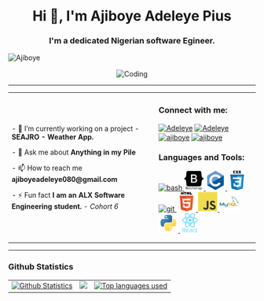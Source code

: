 <!-- <img alt="github" width="784" height="325" src="https://github.com/Adeleye080/Adeleye080/blob/master/Git.jpg" /> -->
<h1 align="center">Hi 👋, I'm Ajiboye Adeleye Pius</h1>
<h3 align="center">I'm a dedicated Nigerian software Egineer.</h3>
<p align="left"> <img src="https://komarev.com/ghpvc/?username=Adeleye080&label=Profile%20views&color=0e75b6&style=flat" alt="Ajiboye" /> </p>
<p align="center"> <img align= "center" alt="Coding" width="500" src="https://cdn.dribbble.com/users/1162077/screenshots/3848914/media/320984a9ca58b3c73274c9259ecf6de8.gif"> </p>

---

<table>
  <tr>
    <td>
      <p> - 🔭 I’m currently working on a project - <b> SEAJRO - Weather App. </b>
<!--      <p> - 🌱 I’m currently learning <b> mySQL, SQLAlchemy </b></p>  -->
      <p> - 💬 Ask me about <b> Anything in my Pile </b></p>
      <p> - 📫 How to reach me <b> ajiboyeadeleye080@gmail.com </b></p>
      <p> - ⚡ Fun fact <b> I am an ALX Software Engineering student. </b> - <em> Cohort 6 </em></p>
    </td>
    <td>
      <h3 align="left">Connect with me:</h3>
      <p align="left">
<a href="https://linkedin.com/in/ajiboye-adeleye" target="blank"><img align="center" src="https://raw.githubusercontent.com/rahuldkjain/github-profile-readme-generator/master/src/images/icons/Social/linked-in-alt.svg" alt="Adeleye" height="30" width="40" /></a>
<a href="https://twitter.com/AdeleyeAjiboye" target="blank"><img align="center" src="https://raw.githubusercontent.com/rahuldkjain/github-profile-readme-generator/master/src/images/icons/Social/twitter.svg" alt="Adeleye" height="30" width="40" /></a>
<a href="https://fb.com/ajiboye.adeleye" target="blank"><img align="center" src="https://raw.githubusercontent.com/rahuldkjain/github-profile-readme-generator/master/src/images/icons/Social/facebook.svg" alt="ajiboye" height="30" width="40" /></a>
<a href="https://instagram.com/ade_ajiboye" target="blank"><img align="center" src="https://raw.githubusercontent.com/rahuldkjain/github-profile-readme-generator/master/src/images/icons/Social/instagram.svg" alt="ajiboye" height="30" width="40" /></a>
      </p>
      <h3 align="left">Languages and Tools:</h3>
      <p align="left"> <a href="https://www.gnu.org/software/bash/" target="_blank" rel="noreferrer"> <img src="https://www.vectorlogo.zone/logos/gnu_bash/gnu_bash-icon.svg" alt="bash" width="40" height="40"/> </a> <a href="https://getbootstrap.com" target="_blank" rel="noreferrer"> <img src="https://raw.githubusercontent.com/devicons/devicon/master/icons/bootstrap/bootstrap-plain-wordmark.svg" alt="bootstrap" width="40" height="40"/> </a> <a href="https://www.cprogramming.com/" target="_blank" rel="noreferrer"> <img src="https://raw.githubusercontent.com/devicons/devicon/master/icons/c/c-original.svg" alt="c" width="40" height="40"/> </a> <a href="https://www.w3schools.com/css/" target="_blank" rel="noreferrer"> <img src="https://raw.githubusercontent.com/devicons/devicon/master/icons/css3/css3-original-wordmark.svg" alt="css3" width="40" height="40"/> </a> <a href="https://git-scm.com/" target="_blank" rel="noreferrer"> <img src="https://www.vectorlogo.zone/logos/git-scm/git-scm-icon.svg" alt="git" width="40" height="40"/> </a> <a href="https://www.w3.org/html/" target="_blank" rel="noreferrer"> <img src="https://raw.githubusercontent.com/devicons/devicon/master/icons/html5/html5-original-wordmark.svg" alt="html5" width="40" height="40"/> </a> <a href="https://developer.mozilla.org/en-US/docs/Web/JavaScript" target="_blank" rel="noreferrer"> <img src="https://raw.githubusercontent.com/devicons/devicon/master/icons/javascript/javascript-original.svg" alt="javascript" width="40" height="40"/> </a> <a href="https://www.mysql.com/" target="_blank" rel="noreferrer"> <img src="https://raw.githubusercontent.com/devicons/devicon/master/icons/mysql/mysql-original-wordmark.svg" alt="mysql" width="40" height="40"/> </a> <a href="https://www.python.org" target="_blank" rel="noreferrer"> <img src="https://raw.githubusercontent.com/devicons/devicon/master/icons/python/python-original.svg" alt="python" width="40" height="40"/> </a> <a href="https://reactjs.org/" target="_blank" rel="noreferrer"> <img src="https://raw.githubusercontent.com/devicons/devicon/master/icons/react/react-original-wordmark.svg" alt="react" width="40" height="40"/></a>
      </p>
    </td>
  </tr>
</table>

___

<!--
<p><img align="left" src="https://github-readme-stats.vercel.app/api/top-langs?username=Adeleye080&show_icons=true&locale=en&layout=compact" alt="adeleye080" /></p>

<p>&nbsp;<img align="center" src="https://github-readme-stats.vercel.app/api?username=Adeleye080&show_icons=true&locale=en" alt="Adeleye080"/></p>

<p><img align="center" src="https://github-readme-streak-stats.herokuapp.com/?user=Adeleye080&" alt="Adeleye080" /></p> -->


### Github Statistics

<table>
  <tr>
    <td>
       <a href="https://github.com/Adeleye080"><img alt="Github Statistics" src="https://github-readme-stats.vercel.app/api?username=Adeleye080&show_icons=true&count_private=true&theme=react&hide_border=true&bg_color=1d2a3a" /></a>
    </td>
    <td>
       <a href="http://www.github.com/Adeleye080"><img src="https://github-readme-streak-stats.herokuapp.com/?user=Adeleye080&stroke=ffffff&background=1d2a3a&ring=5BCDEC&fire=5BCDEC&currStreakNum=ffffff&currStreakLabel=5BCDEC&sideNums=ffffff&sideLabels=ffffff&dates=ffffff&hide_border=true" /></a>
    </td>
    <td>
      <a href="https://github.com/Adeleye080"><img alt="Top languages used" src="https://github-readme-stats.vercel.app/api/top-langs/?username=Adeleye080&langs_count=6&count_private=true&layout=compact&theme=react&hide_border=true&bg_color=1d2a3a"/></a>
    </td>
  </tr>
</table>

<!-- ![GitHub Activity Graph](https://activity-graph.herokuapp.com/graph?username=Adeleye080&bg_color=1d2a3a&color=5BCDEC&line=5BCDEC&point=FFFFFF&hide_border=true) -->
